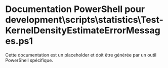 # Documentation PowerShell pour development\scripts\statistics\Test-KernelDensityEstimateErrorMessages.ps1

Cette documentation est un placeholder et doit être générée par un outil PowerShell spécifique.

